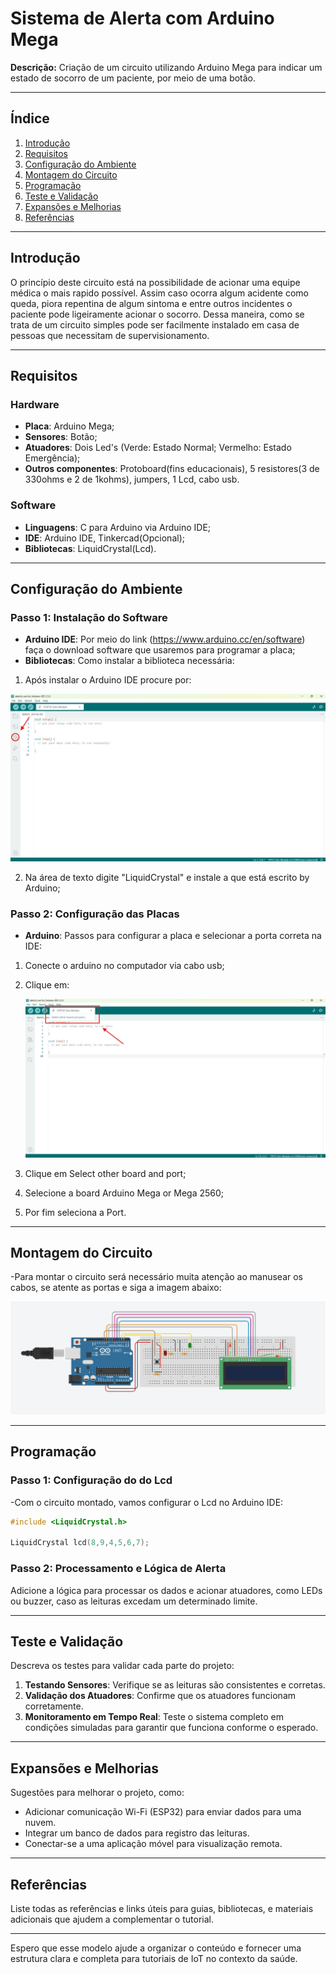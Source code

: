 # Sistema de Alerta com Arduino Mega

**Descrição:** Criação de um circuito utilizando Arduino Mega para indicar um estado de socorro de um paciente, por meio de uma botão.

---

## Índice

1. [Introdução](#introdução)
2. [Requisitos](#requisitos)
3. [Configuração do Ambiente](#configuração-do-ambiente)
4. [Montagem do Circuito](#montagem-do-circuito)
5. [Programação](#programação)
6. [Teste e Validação](#teste-e-validação)
7. [Expansões e Melhorias](#expansões-e-melhorias)
8. [Referências](#referências)

---

## Introdução
O princípio deste circuito está na possibilidade de acionar uma equipe médica o mais rapido possível. Assim caso ocorra algum acidente como queda, piora repentina de algum sintoma e entre outros incidentes o paciente pode ligeiramente acionar o socorro. Dessa maneira, como se trata de um circuito simples pode ser facilmente instalado em casa de pessoas que necessitam de supervisionamento.

---

## Requisitos

### Hardware

- **Placa**: Arduino Mega;
- **Sensores**: Botão;
- **Atuadores**: Dois Led's (Verde: Estado Normal; Vermelho: Estado Emergência);
- **Outros componentes**: Protoboard(fins educacionais), 5 resistores(3 de 330ohms e 2 de 1kohms), jumpers, 1 Lcd, cabo usb.

### Software

- **Linguagens**: C para Arduino via Arduino IDE;
- **IDE**: Arduino IDE, Tinkercad(Opcional);
- **Bibliotecas**: LiquidCrystal(Lcd).

---

## Configuração do Ambiente

### Passo 1: Instalação do Software

- **Arduino IDE**: Por meio do link (https://www.arduino.cc/en/software) faça o download software que usaremos para programar a placa;
- **Bibliotecas**: Como instalar a biblioteca necessária:
1. Após instalar o Arduino IDE procure por:
  
  <img src="Caminho-Biblioteca.png" alt="caminho-biblioteca-manager" />

2. Na área de texto digite "LiquidCrystal" e instale a que está escrito by Arduino;

### Passo 2: Configuração das Placas

- **Arduino**: Passos para configurar a placa e selecionar a porta correta na IDE:
1. Conecte o arduino no computador via cabo usb;
2. Clique em:

   <img src="Caminho-Selecionar-Port.png" alt="caminho-biblioteca-manager" />
3. Clique em Select other board and port;
4. Selecione a board Arduino Mega or Mega 2560;
5. Por fim seleciona a Port.

---

## Montagem do Circuito

-Para montar o circuito será necessário muita atenção ao manusear os cabos, se atente as portas e siga a imagem abaixo:

<img src="Caminho-Montagem-Circuito.png" alt="caminho-montagem-circuito" />

---

## Programação

### Passo 1: Configuração do do Lcd
-Com o circuito montado, vamos configurar o Lcd no Arduino IDE:
```cpp
#include <LiquidCrystal.h>

LiquidCrystal lcd(8,9,4,5,6,7);
```

### Passo 2: Processamento e Lógica de Alerta

Adicione a lógica para processar os dados e acionar atuadores, como LEDs ou buzzer, caso as leituras excedam um determinado limite.

---

## Teste e Validação

Descreva os testes para validar cada parte do projeto:

1. **Testando Sensores**: Verifique se as leituras são consistentes e corretas.
2. **Validação dos Atuadores**: Confirme que os atuadores funcionam corretamente.
3. **Monitoramento em Tempo Real**: Teste o sistema completo em condições simuladas para garantir que funciona conforme o esperado.

---

## Expansões e Melhorias

Sugestões para melhorar o projeto, como:

- Adicionar comunicação Wi-Fi (ESP32) para enviar dados para uma nuvem.
- Integrar um banco de dados para registro das leituras.
- Conectar-se a uma aplicação móvel para visualização remota.

---

## Referências

Liste todas as referências e links úteis para guias, bibliotecas, e materiais adicionais que ajudem a complementar o tutorial.

---

Espero que esse modelo ajude a organizar o conteúdo e fornecer uma estrutura clara e completa para tutoriais de IoT no contexto da saúde.
